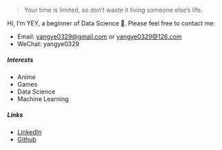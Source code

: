 > Your time is limited, so don’t waste it living someone else’s life. 

Hi, I’m YEY, a beginner of Data Science 👻. Please feel free to contact me: 
* Email: <yangye0329@gmail.com> or <yangye0329@126.com>
* WeChat: yangye0329

##### Interests

* Anime
* Games
* Data Science
* Machine Learning

##### Links

* [LinkedIn](https://www.linkedin.com/in/ye-andy-yang-7a879988/)
* [Github](https://github.com/YEY11)
